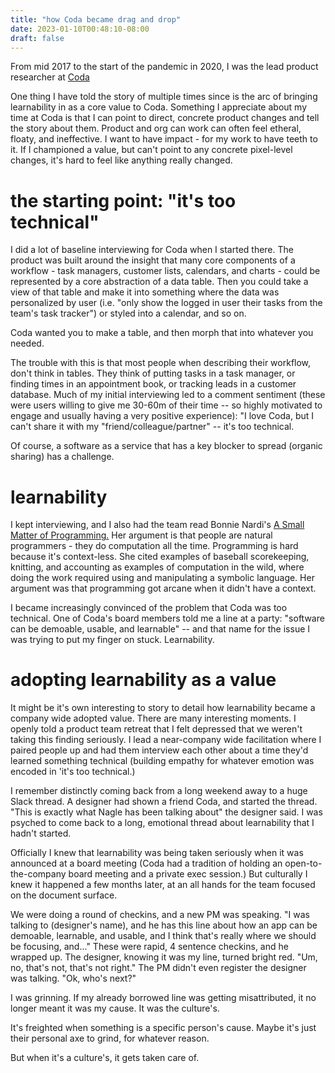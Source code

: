 ```yaml
---
title: "how Coda became drag and drop"
date: 2023-01-10T00:48:10-08:00
draft: false
---
```


From mid 2017 to the start of the pandemic in 2020, I was the lead product researcher at [Coda](http://www.coda.io)

One thing I have told the story of multiple times since is the arc of bringing learnability in as a core value to Coda. Something I appreciate about my time at Coda is that I can point to direct, concrete product changes and tell the story about them. Product and org can work can often feel etheral, floaty, and ineffective. I want to have impact - for my work to have teeth to it. If I championed a value, but can't point to any concrete pixel-level changes, it's hard to feel like anything really changed.

# the starting point: "it's too technical"

I did a lot of baseline interviewing for Coda when I started there. The product was built around the insight that many core components of a workflow - task managers, customer lists, calendars, and charts - could be represented by a core abstraction of a data table. Then you could take a view of that table and make it into something where the data was personalized by user (i.e. "only show the logged in user their tasks from the team's task tracker") or styled into a calendar, and so on.

Coda wanted you to make a table, and then morph that into whatever you needed.

The trouble with this is that most people when describing their workflow, don't think in tables. They think of putting tasks in a task manager, or finding times in an appointment book, or tracking leads in a customer database. Much of my initial interviewing led to a comment sentiment (these were users willing to give me 30-60m of their time -- so highly motivated to engage and usually having a very positive experience): "I love Coda, but I can't share it with my "friend/colleague/partner" -- it's too technical.

Of course, a software as a service that has a key blocker to spread (organic sharing) has a challenge.

# learnability

I kept interviewing, and I also had the team read Bonnie Nardi's [A Small Matter of Programming.](https://mitpress.mit.edu/9780262140539/a-small-matter-of-programming/) Her argument is that people are natural programmers - they do computation all the time. Programming is hard because it's context-less. She cited examples of baseball scorekeeping, knitting, and accounting as examples of computation in the wild, where doing the work required using and manipulating a symbolic language. Her argument was that programming got arcane when it didn't have a context.

I became increasingly convinced of the problem that Coda was too technical. One of Coda's board members told me a line at a party: "software can be demoable, usable, and learnable" -- and that name for the issue I was trying to put my finger on stuck. Learnability.

# adopting learnability as a value

It might be it's own interesting to story to detail how learnability became a company wide adopted value. There are many interesting moments. I openly told a product team retreat that I felt depressed that we weren't taking this finding seriously. I lead a near-company wide facilitation where I paired people up and had them interview each other about a time they'd learned something technical (building empathy for whatever emotion was encoded in 'it's too technical.)

I remember distinctly coming back from a long weekend away to a huge Slack thread. A designer had shown a friend Coda, and started the thread. "This is exactly what Nagle has been talking about" the designer said. I was psyched to come back to a long, emotional thread about learnability that I hadn't started.

Officially I knew that learnability was being taken seriously when it was announced at a board meeting (Coda had a tradition of holding an open-to-the-company board meeting and a private exec session.) But culturally I knew it happened a few months later, at an all hands for the team focused on the document surface.

We were doing a round of checkins, and a new PM was speaking.
"I was talking to (designer's name), and he has this line about how an app can be demoable, learnable, and usable, and I think that's really where we should be focusing, and..." These were rapid, 4 sentence checkins, and he wrapped up.
The designer, knowing it was my line, turned bright red. "Um, no, that's not, that's not right."
The PM didn't even register the designer was talking. "Ok, who's next?"

I was grinning. If my already borrowed line was getting misattributed, it no longer meant it was my cause. It was the culture's.

It's freighted when something is a specific person's cause. Maybe it's just their personal axe to grind, for whatever reason.

But when it's a culture's, it gets taken care of.